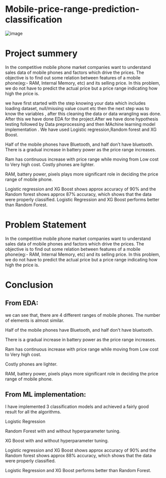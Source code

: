 # Mobile-price-range-prediction-classification
![image](https://user-images.githubusercontent.com/115976515/221350766-2f095c7a-6e73-409f-b2ba-97379c5adc59.png)



# Project summery
In the competitive mobile phone market companies want to understand sales data of mobile phones and factors which drive the prices. The objective is to find out some relation between features of a mobile phone(eg:- RAM, Internal Memory, etc) and its selling price. In this problem, we do not have to predict the actual price but a price range indicating how high the price is.

we have first started with the step knowing your data which includes loading dataset, null/missing value count etc then the next step was to know the variables , after this cleaning the data or data wrangling was done. After this we have done EDA for the project.After we have done hypothesis testing followed by Data preprocessing and then MAchine learning model implementation . We have used Logistic regression,Random forest and XG Boost.

Half of the mobile phones have Bluetooth, and half don’t have bluetooth. There is a gradual increase in battery power as the price range increases.

Ram has continuous increase with price range while moving from Low cost to Very high cost. Costly phones are lighter.

RAM, battery power, pixels plays more significant role in deciding the price range of mobile phone.

Logistic regression and XG Boost shows approx accuracy of 90% and the Random forest shows approx 87% accuracy, which shows that the data were properly classified.
Logistic Regression and XG Boost performs better than Random Forest.

# Problem Statement 
In the competitive mobile phone market companies want to understand sales data of mobile phones and factors which drive the prices. The objective is to find out some relation between features of a mobile phone(eg:- RAM, Internal Memory, etc) and its selling price. In this problem, we do not have to predict the actual price but a price range indicating how high the price is.

# Conclusion


## From EDA:

we can see that, there are 4 different ranges of mobile phones. The number of elements is almost similar.

Half of the mobile phones have Bluetooth, and half don’t have bluetooth.

There is a gradual increase in battery power as the price range increases.

Ram has continuous increase with price range while moving from Low cost to Very high cost.

Costly phones are lighter.

RAM, battery power, pixels plays more significant role in deciding the price range of mobile phone.

## From ML implementation:

I have implemented 3 classification models and achieved a fairly good result for all the algorithms.

Logistic Regression

Random Forest with and without hyperparameter tuning.

XG Boost with and without hyperparameter tuning.

Logistic regression and XG Boost shows approx accuracy of 90% and the Random forest shows approx 88% accuracy, which shows that the data were properly classified.

Logistic Regression and XG Boost performs better than Random Forest.
